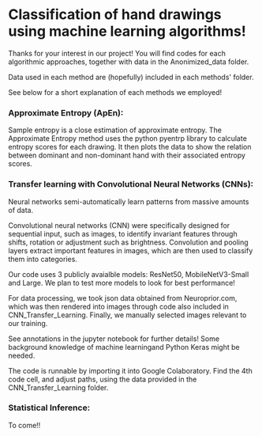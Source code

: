 # Classification of hand drawings using machine learning algorithms!

Thanks for your interest in our project! 
You will find codes for each algorithmic approaches, together with data in the Anonimized_data folder.

Data used in each method are (hopefully) included in each methods' folder.

See below for a short explanation of each methods we employed!

### Approximate Entropy (ApEn):
Sample entropy is a close estimation of approximate entropy. The Approximate Entropy method uses the python pyentrp library to calculate entropy scores for each drawing. It then plots the data to show the relation between dominant and non-dominant hand with their associated entropy scores.

### Transfer learning with Convolutional Neural Networks (CNNs):
Neural networks semi-automatically learn patterns from massive amounts of data.

Convolutional neural networks (CNN) were specifically designed for sequential input, such as images, to identify invariant features through shifts, rotation or adjustment such as brightness.
Convolution and pooling layers extract important features in images, which are then used to classify them into categories.

Our code uses 3 publicly avaialble models: ResNet50, MobileNetV3-Small and Large. We plan to test more models to look for best performance!

For data processing, we took json data obtained from Neuroprior.com, which was then rendered into images through code also included in CNN_Transfer_Learning.
Finally, we manually selected images relevant to our training.


See annotations in the jupyter notebook for further details! Some background knowledge of machine learningand Python Keras might be needed. 

The code is runnable by importing it into Google Colaboratory. Find the 4th code cell, and adjust paths, using the data provided in the CNN_Transfer_Learning folder.

### Statistical Inference:
To come!!
